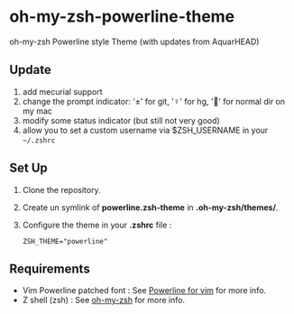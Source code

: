 oh-my-zsh-powerline-theme
=========================

oh-my-zsh Powerline style Theme (with updates from AquarHEAD)

Update
------

1. add mecurial support
2. change the prompt indicator: '±' for git, '☿' for hg, '' for normal dir on my mac
3. modify some status indicator (but still not very good)
4. allow you to set a custom username via $ZSH_USERNAME in your `~/.zshrc`


Set Up
------

1. Clone the repository.

2. Create un symlink of **powerline.zsh-theme** in **.oh-my-zsh/themes/**.

2. Configure the theme in your **.zshrc** file :

    ```
    ZSH_THEME="powerline"
    ```

Requirements
------------

* Vim Powerline patched font : See [Powerline for vim](https://github.com/Lokaltog/vim-powerline/tree/develop/fontpatcher) for more info.
* Z shell (zsh) : See [oh-my-zsh](https://github.com/robbyrussell/oh-my-zsh) for more info.
